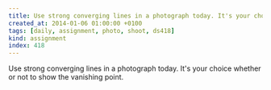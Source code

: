```yaml
---
title: Use strong converging lines in a photograph today. It's your choice whether or not to show the vanishing point.
created_at: 2014-01-06 01:00:00 +0100
tags: [daily, assignment, photo, shoot, ds418]
kind: assignment
index: 418
---
```


Use strong converging lines in a photograph today. It's your choice whether or not to show the vanishing point.
